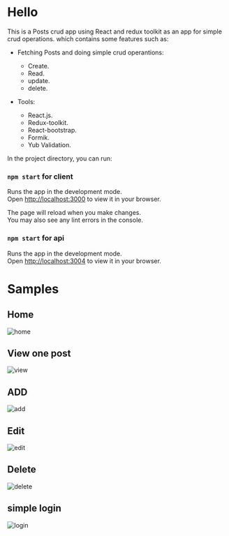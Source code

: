 # Hello
This is a Posts crud app using React and redux toolkit as an app for simple crud operations.
which contains some features such as:
* Fetching Posts and doing simple crud operantions: 
  * Create.
  * Read.
  * update.
  * delete.

* Tools: 
  * React.js.
  * Redux-toolkit.
  * React-bootstrap.
  * Formik.
  * Yub Validation.
  

In the project directory, you can run:

### `npm start` for client

Runs the app in the development mode.\
Open [http://localhost:3000](http://localhost:3000) to view it in your browser.

The page will reload when you make changes.\
You may also see any lint errors in the console.

### `npm start` for api

Runs the app in the development mode.\
Open [http://localhost:3004](http://localhost:3004) to view it in your browser.

# Samples

## Home
![home](https://user-images.githubusercontent.com/40708938/227807004-d8af9591-7d53-4846-893c-fbe8faa4c5b3.GIF)

## View one post

![view](https://user-images.githubusercontent.com/40708938/227807193-04bdc54f-c375-4a18-b755-e52473c77cf4.GIF)



## ADD
![add](https://user-images.githubusercontent.com/40708938/227807019-366dfaa9-6fbe-4984-b109-387472930d25.GIF)

## Edit

![edit](https://user-images.githubusercontent.com/40708938/227807200-0e5f4b5b-027f-45c3-91cf-370133e63e21.GIF)


## Delete

![delete](https://user-images.githubusercontent.com/40708938/227807206-d0dbc68c-4cf9-4fff-a368-1f8170759e2c.GIF)

## simple login

![login](https://user-images.githubusercontent.com/40708938/227807237-c4d664ab-be75-4e65-8150-9dd4751e708d.GIF)


